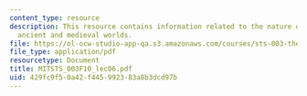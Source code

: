 ```yaml
---
content_type: resource
description: This resource contains information related to the nature of nature in
  ancient and medieval worlds.
file: https://ol-ocw-studio-app-qa.s3.amazonaws.com/courses/sts-003-the-rise-of-modern-science-fall-2010/429fc9f50a42f445992383a8b3dcd97b_MITSTS_003F10_lec06.pdf
file_type: application/pdf
resourcetype: Document
title: MITSTS_003F10_lec06.pdf
uid: 429fc9f5-0a42-f445-9923-83a8b3dcd97b
---
```

